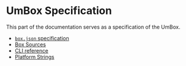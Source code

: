 # UmBox Specification

This part of the documentation serves as a specification of the UmBox.

- [`box.json` specification](box-json.md)
- [Box Sources](box-sources.md)
- [CLI reference](cli.md)
- [Platform Strings](platform-strings.md)
